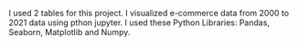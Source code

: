 I used 2 tables for this project.
I visualized e-commerce data from 2000 to 2021 data using pthon jupyter. I used these Python Libraries: Pandas, Seaborn, Matplotlib and Numpy.
